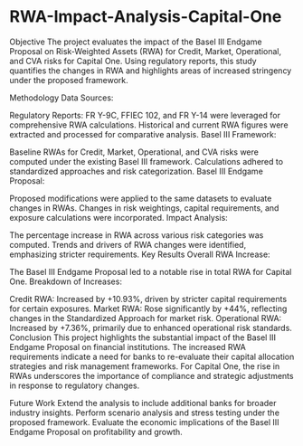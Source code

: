 # RWA-Impact-Analysis-Capital-One

Objective
The project evaluates the impact of the Basel III Endgame Proposal on Risk-Weighted Assets (RWA) for Credit, Market, Operational, and CVA risks for Capital One. Using regulatory reports, this study quantifies the changes in RWA and highlights areas of increased stringency under the proposed framework.

Methodology
Data Sources:

Regulatory Reports: FR Y-9C, FFIEC 102, and FR Y-14 were leveraged for comprehensive RWA calculations.
Historical and current RWA figures were extracted and processed for comparative analysis.
Basel III Framework:

Baseline RWAs for Credit, Market, Operational, and CVA risks were computed under the existing Basel III framework.
Calculations adhered to standardized approaches and risk categorization.
Basel III Endgame Proposal:

Proposed modifications were applied to the same datasets to evaluate changes in RWAs.
Changes in risk weightings, capital requirements, and exposure calculations were incorporated.
Impact Analysis:

The percentage increase in RWA across various risk categories was computed.
Trends and drivers of RWA changes were identified, emphasizing stricter requirements.
Key Results
Overall RWA Increase:

The Basel III Endgame Proposal led to a notable rise in total RWA for Capital One.
Breakdown of Increases:

Credit RWA: Increased by +10.93%, driven by stricter capital requirements for certain exposures.
Market RWA: Rose significantly by +44%, reflecting changes in the Standardized Approach for market risk.
Operational RWA: Increased by +7.36%, primarily due to enhanced operational risk standards.
Conclusion
This project highlights the substantial impact of the Basel III Endgame Proposal on financial institutions. The increased RWA requirements indicate a need for banks to re-evaluate their capital allocation strategies and risk management frameworks. For Capital One, the rise in RWAs underscores the importance of compliance and strategic adjustments in response to regulatory changes.

Future Work
Extend the analysis to include additional banks for broader industry insights.
Perform scenario analysis and stress testing under the proposed framework.
Evaluate the economic implications of the Basel III Endgame Proposal on profitability and growth.
